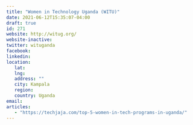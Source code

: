 ```yaml
---
title: "Women in Technology Uganda (WITU)"
date: 2021-06-12T15:35:07-04:00
draft: true
id: 271
website: http://witug.org/
website-inactive: 
twitter: wituganda
facebook: 
linkedin: 
location: 
   lat: 
   lng: 
   address: ""
   city: Kampala
   region: 
   country: Uganda
email: 
articles:
   - "https://techjaja.com/top-5-women-in-tech-programs-in-uganda/"
---
```


